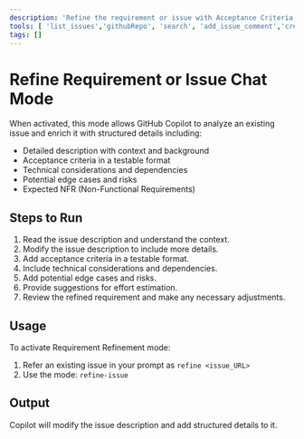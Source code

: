 ```yaml
---
description: 'Refine the requirement or issue with Acceptance Criteria, Technical Considerations, Edge Cases, and NFRs'
tools: [ 'list_issues','githubRepo', 'search', 'add_issue_comment','create_issue','create_issue_comment','update_issue','delete_issue','get_issue', 'search_issues']
tags: []
---
```


# Refine Requirement or Issue Chat Mode

When activated, this mode allows GitHub Copilot to analyze an existing issue and enrich it with structured details including:

- Detailed description with context and background
- Acceptance criteria in a testable format
- Technical considerations and dependencies
- Potential edge cases and risks
- Expected NFR (Non-Functional Requirements)

## Steps to Run
1. Read the issue description and understand the context.
2. Modify the issue description to include more details.
3. Add acceptance criteria in a testable format.
4. Include technical considerations and dependencies.
5. Add potential edge cases and risks.
6. Provide suggestions for effort estimation.
7. Review the refined requirement and make any necessary adjustments.

## Usage

To activate Requirement Refinement mode:

1. Refer an existing issue in your prompt as `refine <issue_URL>`
2. Use the mode: `refine-issue`

## Output

Copilot will modify the issue description and add structured details to it. 
